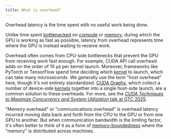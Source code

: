 ```yaml
---
title: What is overhead?
---
```


Overhead latency is the time spent with no useful work being done.

Unlike time spent [bottlenecked](https://www.notion.so/GPU-Performance-Glossary-2251e7f1694980bd93e4f67a75c6e489?pvs=21) on [compute](https://www.notion.so/GPU-Performance-Glossary-2251e7f1694980bd93e4f67a75c6e489?pvs=21) or [memory](https://www.notion.so/GPU-Performance-Glossary-2251e7f1694980bd93e4f67a75c6e489?pvs=21), during which the GPU is working as fast as possible, latency from overhead represents time where the GPU is instead waiting to receive work.

Overhead often comes from CPU-side bottlenecks that prevent the GPU from receiving work fast enough. For example, CUDA API call overhead adds on the order of 10 μs per kernel launch. Moreover, frameworks like PyTorch or TensorFlow spend time deciding which [kernel](https://www.notion.so/gpu-glossary/device-software/kernel) to launch, which can take many microseconds. We generally use the term "host overhead" here, though it's not entirely standardized. [CUDA Graphs](https://developer.nvidia.com/blog/cuda-graphs/), which collect a number of device-side [kernels](https://www.notion.so/gpu-glossary/device-software/kernel) together into a single host-side launch, are a common solution to these overheads. For more, see the [*CUDA Techniques to Maximize Concurrency and System Utilization* talk at GTC 2025](https://www.nvidia.com/en-us/on-demand/session/gtc25-s72686/).

"Memory overhead" or "communications overhead" is overhead latency incurred moving data back and forth from the CPU to the GPU or from one GPU to another. But when communication bandwidth is the limiting factor, it's often better to think of it as a form of [memory-boundedness](https://www.notion.so/GPU-Performance-Glossary-2251e7f1694980bd93e4f67a75c6e489?pvs=21) where the "memory" is distributed across machines.
